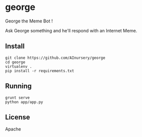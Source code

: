 george
======

George the Meme Bot !

Ask George something and he'll respond with an Internet Meme.


Install
-------

```
git clone https://github.com/AInursery/george
cd george
virtualenv .
pip install -r requirements.txt
```

Running
-------

```
grunt serve
python app/app.py
```

License
-------

Apache
